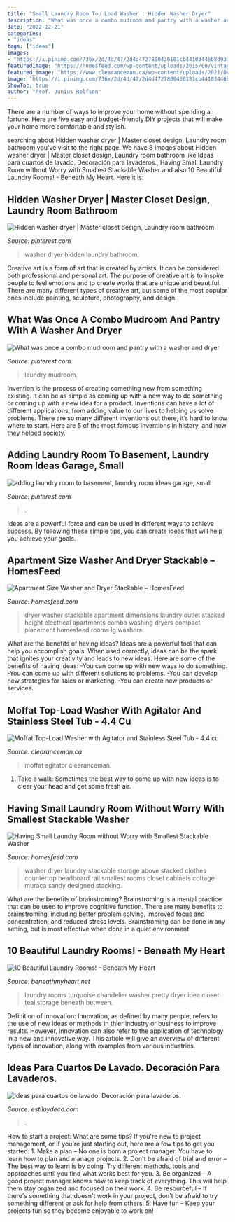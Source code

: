 ```yaml
---
title: "Small Laundry Room Top Load Washer : Hidden Washer Dryer"
description: "What was once a combo mudroom and pantry with a washer and dryer"
date: "2022-12-21"
categories:
- "ideas"
tags: ["ideas"]
images:
- "https://i.pinimg.com/736x/2d/4d/47/2d4d4727800436181cb44103446b8d93.jpg"
featuredImage: "https://homesfeed.com/wp-content/uploads/2015/08/vintage-white-laundry-room-idea-with-open-closet-and-hangers-and-storage-and-white-smallest-stackable-washer-dryer.jpg"
featured_image: "https://www.clearanceman.ca/wp-content/uploads/2021/04/Clearance-Man-Appliance-Washer-Moffat-MTW200BMMWW-1152x1536.jpg"
image: "https://i.pinimg.com/736x/2d/4d/47/2d4d4727800436181cb44103446b8d93.jpg"
ShowToc: true
author: "Prof. Junius Rolfson"
---
```



There are a number of ways to improve your home without spending a fortune. Here are five easy and budget-friendly DIY projects that will make your home more comfortable and stylish.

	

		
searching about Hidden washer dryer | Master closet design, Laundry room bathroom you've visit to the right page. We have 8 Images about Hidden washer dryer | Master closet design, Laundry room bathroom like Ideas para cuartos de lavado. Decoración para lavaderos., Having Small Laundry Room without Worry with Smallest Stackable Washer and also 10 Beautiful Laundry Rooms! - Beneath My Heart. Here it is:
		
    
## Hidden Washer Dryer | Master Closet Design, Laundry Room Bathroom

<img loading=lazy src="https://i.pinimg.com/736x/2d/4d/47/2d4d4727800436181cb44103446b8d93.jpg" onerror="this.onerror=null;this.src='https://tse3.mm.bing.net/th?id=OIP.QqPC9RXFBqi2FkrKcXzZaAHaKz&amp;pid=15.1';" alt="Hidden washer dryer | Master closet design, Laundry room bathroom">

_Source: pinterest.com_

>washer dryer hidden laundry bathroom. 

	

Creative art is a form of art that is created by artists. It can be considered both professional and personal art. The purpose of creative art is to inspire people to feel emotions and to create works that are unique and beautiful. There are many different types of creative art, but some of the most popular ones include painting, sculpture, photography, and design.

    
## What Was Once A Combo Mudroom And Pantry With A Washer And Dryer

<img loading=lazy src="https://i.pinimg.com/736x/37/b0/ea/37b0ead823b20fb0766756b95a743b41.jpg" onerror="this.onerror=null;this.src='https://tse2.mm.bing.net/th?id=OIP.29RfoOC5fM51DOASBdaTNwHaLI&amp;pid=15.1';" alt="What was once a combo mudroom and pantry with a washer and dryer">

_Source: pinterest.com_

>laundry mudroom. 

	

Invention is the process of creating something new from something existing. It can be as simple as coming up with a new way to do something or coming up with a new idea for a product. Inventions can have a lot of different applications, from adding value to our lives to helping us solve problems. There are so many different inventions out there, it’s hard to know where to start. Here are 5 of the most famous inventions in history, and how they helped society.

    
## Adding Laundry Room To Basement, Laundry Room Ideas Garage, Small

<img loading=lazy src="https://i.pinimg.com/736x/44/f3/d5/44f3d572e04c95fd13f57a37b04c1d01.jpg" onerror="this.onerror=null;this.src='https://tse1.mm.bing.net/th?id=OIP.mKlxgF0MUPdCi_7b8T6lEQHaLH&amp;pid=15.1';" alt="adding laundry room to basement, laundry room ideas garage, small">

_Source: pinterest.com_

>. 

	

Ideas are a powerful force and can be used in different ways to achieve success. By following these simple tips, you can create ideas that will help you achieve your goals.

    
## Apartment Size Washer And Dryer Stackable – HomesFeed

<img loading=lazy src="https://homesfeed.com/wp-content/uploads/2015/09/laundry-apartments.jpg" onerror="this.onerror=null;this.src='https://tse2.mm.bing.net/th?id=OIP.Bj772arnEGV3gnHi60KtRgHaLL&amp;pid=15.1';" alt="Apartment Size Washer and Dryer Stackable – HomesFeed">

_Source: homesfeed.com_

>dryer washer stackable apartment dimensions laundry outlet stacked height electrical apartments combo washing dryers compact placement homesfeed rooms lg washers. 

	

What are the benefits of having ideas?
Ideas are a powerful tool that can help you accomplish goals. When used correctly, ideas can be the spark that ignites your creativity and leads to new ideas. Here are some of the benefits of having ideas: 
-You can come up with new ways to do something. 
-You can come up with different solutions to problems. 
-You can develop new strategies for sales or marketing. 
-You can create new products or services.

    
## Moffat Top-Load Washer With Agitator And Stainless Steel Tub - 4.4 Cu

<img loading=lazy src="https://www.clearanceman.ca/wp-content/uploads/2021/04/Clearance-Man-Appliance-Washer-Moffat-MTW200BMMWW-1152x1536.jpg" onerror="this.onerror=null;this.src='https://tse4.mm.bing.net/th?id=OIP.7LH7o98vnuQIgLBfTanIGQHaJ4&amp;pid=15.1';" alt="Moffat Top-Load Washer with Agitator and Stainless Steel Tub - 4.4 cu">

_Source: clearanceman.ca_

>moffat agitator clearanceman. 

	

1. Take a walk: Sometimes the best way to come up with new ideas is to clear your head and get some fresh air.

    
## Having Small Laundry Room Without Worry With Smallest Stackable Washer

<img loading=lazy src="https://homesfeed.com/wp-content/uploads/2015/08/vintage-white-laundry-room-idea-with-open-closet-and-hangers-and-storage-and-white-smallest-stackable-washer-dryer.jpg" onerror="this.onerror=null;this.src='https://tse2.mm.bing.net/th?id=OIP.HOGoMCd1Qk84RbOS-TtVuQHaLH&amp;pid=15.1';" alt="Having Small Laundry Room without Worry with Smallest Stackable Washer">

_Source: homesfeed.com_

>washer dryer laundry stackable storage above stacked clothes countertop beadboard rail smallest rooms closet cabinets cottage muraca sandy designed stacking. 

	

What are the benefits of brainstroming?
Brainstroming is a mental practice that can be used to improve cognitive function. There are many benefits to brainstroming, including better problem solving, improved focus and concentration, and reduced stress levels. Brainstroming can be done in any setting, but is most effective when done in a quiet environment.

    
## 10 Beautiful Laundry Rooms! - Beneath My Heart

<img loading=lazy src="http://www.beneathmyheart.net/wp-content/uploads/2012/02/image142.png" onerror="this.onerror=null;this.src='https://tse2.mm.bing.net/th?id=OIP.EhbIu_0UDr4iItFVwngupwHaLF&amp;pid=15.1';" alt="10 Beautiful Laundry Rooms! - Beneath My Heart">

_Source: beneathmyheart.net_

>laundry rooms turquoise chandelier washer pretty dryer idea closet teal storage beneath between. 

	

Definition of innovation:
Innovation, as defined by many people, refers to the use of new ideas or methods in thier industry or business to improve results. However, innovation can also refer to the application of technology in a new and innovative way. This article will give an overview of different types of innovation, along with examples from various industries.

    
## Ideas Para Cuartos De Lavado. Decoración Para Lavaderos.

<img loading=lazy src="http://www.estiloydeco.com/wp-content/uploads/2017/07/ideas-para-cuartos-de-lavado-9.jpg" onerror="this.onerror=null;this.src='https://tse4.mm.bing.net/th?id=OIP.4XW4Yv6x2hPwSp7ORS-gnAHaLH&amp;pid=15.1';" alt="Ideas para cuartos de lavado. Decoración para lavaderos.">

_Source: estiloydeco.com_

>. 

	

How to start a project: What are some tips?
If you're new to project management, or if you're just starting out, here are a few tips to get you started: 1. Make a plan – No one is born a project manager. You have to learn how to plan and manage projects. 2. Don't be afraid of trial and error – The best way to learn is by doing. Try different methods, tools and approaches until you find what works best for you. 3. Be organized – A good project manager knows how to keep track of everything. This will help them stay organized and focused on their work. 4. Be resourceful – If there's something that doesn't work in your project, don't be afraid to try something different or ask for help from others. 5. Have fun – Keep your projects fun so they become enjoyable to work on!

